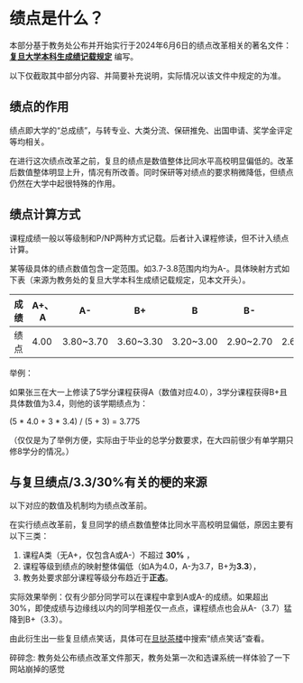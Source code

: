# 绩点是什么？

本部分基于教务处公布并开始实行于2024年6月6日的绩点改革相关的著名文件：[**复旦大学本科生成绩记载规定**](https://jwc.fudan.edu.cn/61/ef/c27268a680431/page.psp) 编写。

以下仅截取其中部分内容、并简要补充说明，实际情况以该文件中规定的为准。

## 绩点的作用

绩点即大学的“总成绩”，与转专业、大类分流、保研推免、出国申请、奖学金评定等均相关。

在进行这次绩点改革之前，复旦的绩点是数值整体比同水平高校明显偏低的。改革后数值整体明显上升，情况有所改善。同时保研等对绩点的要求稍微降低，但绩点仍然在大学中起很特殊的作用。

## 绩点计算方式

课程成绩一般以等级制和P/NP两种方式记载。后者计入课程修读，但不计入绩点计算。

某等级具体的绩点数值包含一定范围。如3.7-3.8范围内均为A-。具体映射方式如下表（来源为教务处的复旦大学本科生成绩记载规定，见本文开头）。

| **成绩** | **A+、A** | **A-**    | **B+**    | **B**     | **B-**    | **C+**    | **C**     | **C-**    | **D** | **D-** | **F** | **P** | **NP** |
| -------- | --------- | --------- | --------- | --------- | --------- | --------- | --------- | --------- | ----- | ------ | ----- | ----- | ------ |
| 绩点     | 4.00      | 3.80~3.70 | 3.60~3.30 | 3.20~3.00 | 2.90~2.70 | 2.60~2.30 | 2.20~2.00 | 1.90~1.70 | 1.30  | 1.00   | 0     | /     | /      |

举例：

如果张三在大一上修读了5学分课程获得A（数值对应4.0），3学分课程获得B+且具体数值为3.4，则他的该学期绩点为：

(5 \* 4.0 + 3 \* 3.4) / (5 + 3) = 3.775

（仅仅是为了举例方便，实际由于毕业的总学分数要求，在大四前很少有单学期只修8学分的情况。）

## 与复旦绩点/3.3/30%有关的梗的来源

以下对应的数值及机制均为绩点改革前。

在实行绩点改革前，复旦同学的绩点数值整体比同水平高校明显偏低，原因主要有以下三类：

1. 课程A类（无A+，仅包含A或A-）不超过 **30%** ，
2. 课程等级到绩点的映射整体偏低（如A为4.0，A-为3.7，B+为**3.3**），
3. 教务处要求部分课程等级分布趋近于**正态**。

实际效果举例：仅有少部分同学可以在课程中拿到A或A-的成绩。如果超出30%，即使成绩与边缘线以内的同学相差仅一点点，课程绩点也会从A-（3.7）猛降到B+（3.3）。

由此衍生出一些复旦绩点笑话，具体可在[旦挞茶楼](resources.md#旦挞（原旦夕；app名为校园助手）)中搜索“绩点笑话”查看。

碎碎念: 教务处公布绩点改革文件那天，教务处第一次和选课系统一样体验了一下网站崩掉的感觉